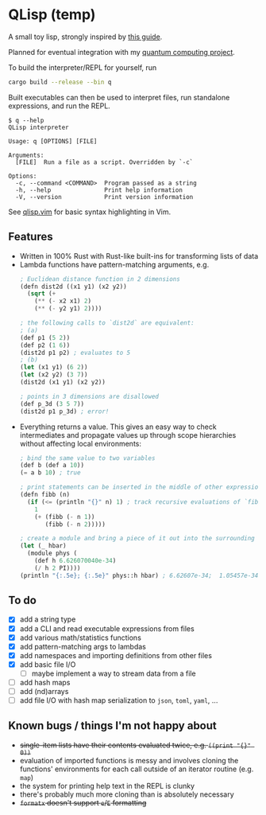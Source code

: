 # QLisp (temp)

A small toy lisp, strongly inspired by [this guide][risp].

Planned for eventual integration with my [quantum computing project][quacs].

To build the interpreter/REPL for yourself, run
```bash
cargo build --release --bin q
```
Built executables can then be used to interpret files, run standalone
expressions, and run the REPL.
```
$ q --help
QLisp interpreter

Usage: q [OPTIONS] [FILE]

Arguments:
  [FILE]  Run a file as a script. Overridden by `-c`

Options:
  -c, --command <COMMAND>  Program passed as a string
  -h, --help               Print help information
  -V, --version            Print version information
```

See [qlisp.vim][qlisp.vim] for basic syntax highlighting in Vim.

## Features
- Written in 100% Rust with Rust-like built-ins for transforming lists of data
- Lambda functions have pattern-matching arguments, e.g.
  ```lisp
  ; Euclidean distance function in 2 dimensions
  (defn dist2d ((x1 y1) (x2 y2))
    (sqrt (+
      (** (- x2 x1) 2)
      (** (- y2 y1) 2))))

  ; the following calls to `dist2d` are equivalent:
  ; (a)
  (def p1 (5 2))
  (def p2 (1 6))
  (dist2d p1 p2) ; evaluates to 5
  ; (b)
  (let (x1 y1) (6 2))
  (let (x2 y2) (3 7))
  (dist2d (x1 y1) (x2 y2))

  ; points in 3 dimensions are disallowed
  (def p_3d (3 5 7))
  (dist2d p1 p_3d) ; error!
  ```
- Everything returns a value. This gives an easy way to check intermediates
  and propagate values up through scope hierarchies without affecting local
  environments:
  ```lisp
  ; bind the same value to two variables
  (def b (def a 10))
  (= a b 10) ; true

  ; print statements can be inserted in the middle of other expressions
  (defn fibb (n)
    (if (<= (println "{}" n) 1) ; track recursive evaluations of `fibb`
      1
      (+ (fibb (- n 1))
         (fibb (- n 2)))))

  ; create a module and bring a piece of it out into the surrounding environment
  (let (_ hbar)
    (module phys (
      (def h 6.626070040e-34)
      (/ h 2 PI))))
  (println "{:.5e}; {:.5e}" phys::h hbar) ; 6.62607e-34;  1.05457e-34
  ```

## To do
- [x] add a string type
- [x] add a CLI and read executable expressions from files
- [x] add various math/statistics functions
- [x] add pattern-matching args to lambdas
- [x] add namespaces and importing definitions from other files
- [x] add basic file I/O
    - [ ] maybe implement a way to stream data from a file
- [ ] add hash maps
- [ ] add (nd)arrays
- [ ] add file I/O with hash map serialization to `json`, `toml`, `yaml`, ...

## Known bugs / things I'm not happy about
- ~~single-item lists have their contents evaluated twice, e.g.
  `((print "{}" 0))`~~
- evaluation of imported functions is messy and involves cloning the functions'
  environments for each call outside of an iterator routine (e.g. `map`)
- the system for printing help text in the REPL is clunky
- there's probably much more cloning than is absolutely necessary
- ~~`formatx` doesn't support `e`/`E` formatting~~

[risp]: https://stopa.io/post/222
[quacs]: https://gitlab.com/whooie/quacs/-/tree/rustlib
[qlisp.vim]: https://gitlab.com/whooie/qlisp.vim


